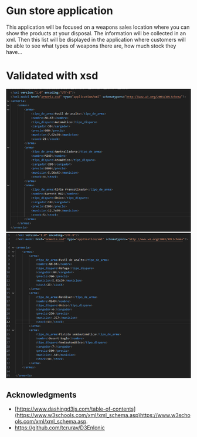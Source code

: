 # Gun store application
This application will be focused on a weapons sales location where you can show the products at your disposal.
The information will be collected in an xml. Then this list will be displayed in the application where customers will be able to see what types of weapons there are, how much stock they have...



# Validated with xsd
![alt text](https://github.com/Yeyeando/armeria/blob/main/captura1.png)
![alt text](https://github.com/Yeyeando/armeria/blob/main/captura2.png)

## Acknowledgments

* [https://www.dashingd3js.com/table-of-contents](https://www.w3schools.com/xml/xml_schema.asp)https://www.w3schools.com/xml/xml_schema.asp.
* https://github.com/tcrurav/D3EnIonic
